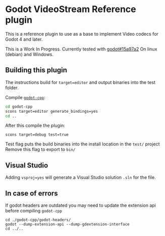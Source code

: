 # Godot VideoStream Reference plugin

This is a reference plugin to use as a base to implement Video codecs for Godot 4 and later.

This is a Work In Progress.
Currently tested with [godot#15a97a2](https://github.com/godotengine/godot/commit/15a97a2e8462ff76fe2eb44094f61320065b7dc8)
On linux (debian) and Windows.

## Building this plugin

The instructions build for `target=editor` and output binaries into the test folder.

Compile [`godot-cpp`](https://github.com/godotengine/godot-cpp):  
```bash
cd godot-cpp
scons target=editor generate_bindings=yes
cd ..
```

After this compile the plugin:
```
scons target=debug test=true
```
Test flag puts the build binaries into the install location in the `test/` project
Remove this flag to export to `bin/`

## Visual Studio
Adding `vsproj=yes` will generate a Visual Studio solution `.sln` for the file.

## In case of errors

If godot headers are outdated you may need to update the extension api before compiling `godot-cpp`
```
cd ./godot-cpp/godot-headers/
godot --dump-extension-api --dump-gdextension-interface
cd ../..
```

